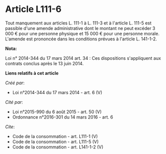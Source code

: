 # Article L111-6

Tout manquement aux articles L. 111-1 à L. 111-3 et à l'article L. 111-5 est passible d'une amende administrative dont le
montant ne peut excéder 3 000 € pour une personne physique et 15 000 € pour une personne morale. L'amende est prononcée dans
les conditions prévues à l'article L. 141-1-2.

**Nota:**

Loi n° 2014-344 du 17 mars 2014 art. 34 : Ces dispositions s'appliquent aux contrats conclus après le 13 juin 2014.

**Liens relatifs à cet article**

_Créé par_:

  - Loi n°2014-344 du 17 mars 2014 - art. 6 (V)

_Cité par_:

  - Loi n°2015-990 du 6 août 2015 - art. 50 (V)
  - Ordonnance n°2016-301 du 14 mars 2016 - art. 6

_Cite_:

  - Code de la consommation - art. L111-1 (V)
  - Code de la consommation - art. L111-5 (V)
  - Code de la consommation - art. L141-1-2 (V)
